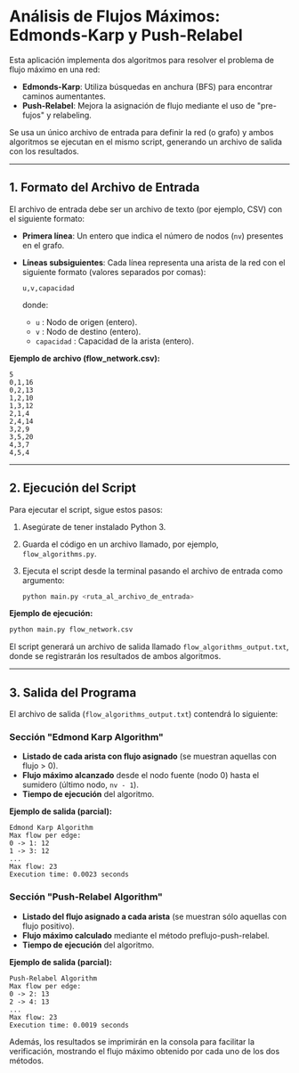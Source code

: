 
# Análisis de Flujos Máximos: Edmonds-Karp y Push-Relabel

Esta aplicación implementa dos algoritmos para resolver el problema de flujo máximo en una red:

- **Edmonds-Karp**: Utiliza búsquedas en anchura (BFS) para encontrar caminos aumentantes.
- **Push-Relabel**: Mejora la asignación de flujo mediante el uso de "pre-fujos" y relabeling.

Se usa un único archivo de entrada para definir la red (o grafo) y ambos algoritmos se ejecutan en el mismo script, generando un archivo de salida con los resultados.

---

## 1. Formato del Archivo de Entrada

El archivo de entrada debe ser un archivo de texto (por ejemplo, CSV) con el siguiente formato:

- **Primera línea**: Un entero que indica el número de nodos (`nv`) presentes en el grafo.
- **Líneas subsiguientes**: Cada línea representa una arista de la red con el siguiente formato (valores separados por comas):

  ```
  u,v,capacidad
  ```

  donde:
  - `u` : Nodo de origen (entero).
  - `v` : Nodo de destino (entero).
  - `capacidad` : Capacidad de la arista (entero).

**Ejemplo de archivo (flow_network.csv):**

```
5
0,1,16
0,2,13
1,2,10
1,3,12
2,1,4
2,4,14
3,2,9
3,5,20
4,3,7
4,5,4
```

---

## 2. Ejecución del Script

Para ejecutar el script, sigue estos pasos:

1. Asegúrate de tener instalado Python 3.
2. Guarda el código en un archivo llamado, por ejemplo, `flow_algorithms.py`.
3. Ejecuta el script desde la terminal pasando el archivo de entrada como argumento:

   ```bash
   python main.py <ruta_al_archivo_de_entrada>
   ```

**Ejemplo de ejecución:**

```bash
python main.py flow_network.csv
```

El script generará un archivo de salida llamado `flow_algorithms_output.txt`, donde se registrarán los resultados de ambos algoritmos.

---

## 3. Salida del Programa

El archivo de salida (`flow_algorithms_output.txt`) contendrá lo siguiente:

### Sección "Edmond Karp Algorithm"

- **Listado de cada arista con flujo asignado** (se muestran aquellas con flujo > 0).
- **Flujo máximo alcanzado** desde el nodo fuente (nodo 0) hasta el sumidero (último nodo, `nv - 1`).
- **Tiempo de ejecución** del algoritmo.

**Ejemplo de salida (parcial):**

```
Edmond Karp Algorithm
Max flow per edge:
0 -> 1: 12
1 -> 3: 12
...
Max flow: 23
Execution time: 0.0023 seconds
```

### Sección "Push-Relabel Algorithm"

- **Listado del flujo asignado a cada arista** (se muestran sólo aquellas con flujo positivo).
- **Flujo máximo calculado** mediante el método preflujo-push-relabel.
- **Tiempo de ejecución** del algoritmo.

**Ejemplo de salida (parcial):**

```
Push-Relabel Algorithm
Max flow per edge:
0 -> 2: 13
2 -> 4: 13
...
Max flow: 23
Execution time: 0.0019 seconds
```

Además, los resultados se imprimirán en la consola para facilitar la verificación, mostrando el flujo máximo obtenido por cada uno de los dos métodos.


